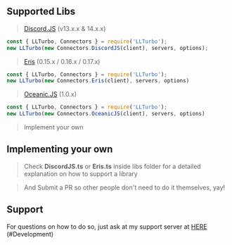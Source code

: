 ## Supported Libs

> [Discord.JS](https://discord.js.org/#/) (v13.x.x & 14.x.x)

```js
const { LLTurbo, Connectors } = require('LLTurbo');
new LLTurbo(new Connectors.DiscordJS(client), servers, options);
```

> [Eris](https://abal.moe/Eris/) (0.15.x / 0.16.x / 0.17.x)

```js
const { LLTurbo, Connectors } = require('LLTurbo');
new LLTurbo(new Connectors.Eris(client), servers, options)
```

> [Oceanic.JS](https://oceanic.ws/) (1.0.x)

```js
const { LLTurbo, Connectors } = require('LLTurbo');
new LLTurbo(new Connectors.OceanicJS(client), servers, options)
```

> Implement your own 

## Implementing your own

> Check **DiscordJS.ts** or **Eris.ts** inside libs folder for a detailed explanation on how to support a library

> And Submit a PR so other people don't need to do it themselves, yay!

## Support

For questions on how to do so, just ask at my support server at [HERE](https://discord.gg/FVqbtGu) (#Development)
